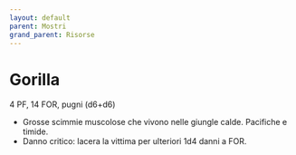 ```yaml
---
layout: default
parent: Mostri
grand_parent: Risorse
---
```


# Gorilla

4 PF, 14 FOR, pugni (d6+d6)

- Grosse scimmie muscolose che vivono nelle giungle calde. Pacifiche e timide.
- Danno critico: lacera la vittima per ulteriori 1d4 danni a FOR.